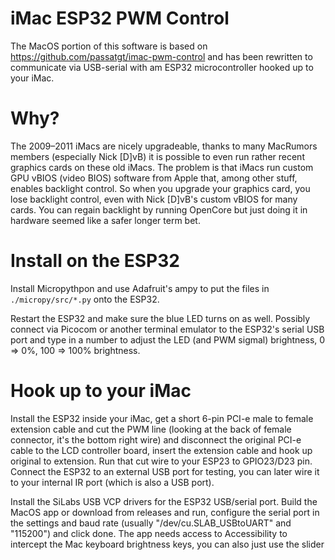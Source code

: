 # iMac ESP32 PWM Control

The MacOS portion of this software is based on https://github.com/passatgt/imac-pwm-control and has been rewritten to communicate via USB-serial with am ESP32 microcontroller hooked up to your iMac.

# Why?

The 2009–2011 iMacs are nicely upgradeable, thanks to many MacRumors members (especially Nick [D]vB) it is possible to even run rather recent graphics cards on these old iMacs.
The problem is that iMacs run custom GPU vBIOS (video BIOS) software from Apple that, among other stuff, enables backlight control. So when you upgrade your graphics card, you lose backlight control, even with Nick [D]vB's custom vBIOS for many cards. You can regain backlight by running OpenCore but just doing it in hardware seemed like a safer longer term bet.

# Install on the ESP32

Install Micropythpon and use Adafruit's ampy to put the files in `./micropy/src/*.py` onto the ESP32.

Restart the ESP32 and make sure the blue LED turns on as well. Possibly connect via Picocom or another terminal emulator to the ESP32's serial USB port and type in a number to adjust the LED (and PWM sigmal) brightness, 0 => 0%, 100 => 100% brightness.

# Hook up to your iMac

Install the ESP32 inside your iMac, get a short 6-pin PCI-e male to female extension cable and cut the PWM line (looking at the back of female connector, it's the bottom right wire) and disconnect the original PCI-e cable to the LCD controller board, insert the extension cable and hook up original to extension. Run that cut wire to your ESP23 to GPIO23/D23 pin. Connect the ESP32 to an external USB port for testing, you can later wire it to your internal IR port (which is also a USB port).

Install the SiLabs USB VCP drivers for the ESP32 USB/serial port. Build the MacOS app or download from releases and run, configure the serial port in the settings and baud rate (usually "/dev/cu.SLAB_USBtoUART" and "115200") and click done. The app needs access to Accessibility to intercept the Mac keyboard brightness keys, you can also just use the slider 
